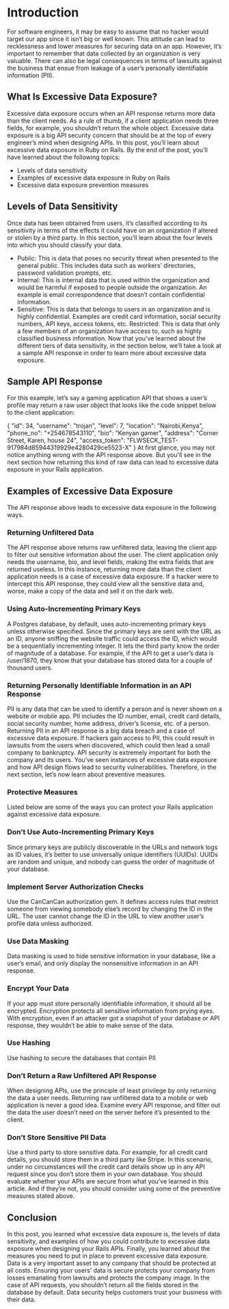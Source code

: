 # Introduction

For software engineers, it may be easy to assume that no hacker would target our app since it isn’t big or well known. This attitude can lead to recklessness and lower measures for securing data on an app. However, it’s important to remember that data collected by an organization is very valuable. There can also be legal consequences in terms of lawsuits against the business that ensue from leakage of a user’s personally identifiable information (PII).

## What Is Excessive Data Exposure?

Excessive data exposure occurs when an API response returns more data than the client needs. As a rule of thumb, if a client application needs three fields, for example, you shouldn’t return the whole object. Excessive data exposure is a big API security concern that should be at the top of every engineer’s mind when designing APIs.
In this post, you’ll learn about excessive data exposure in Ruby on Rails. By the end of the post, you’ll have learned about the following topics:

- Levels of data sensitivity
- Examples of excessive data exposure in Ruby on Rails
- Excessive data exposure prevention measures
  
## Levels of Data Sensitivity

Once data has been obtained from users, it’s classified according to its sensitivity in terms of the effects it could have on an organization if altered or stolen by a third party. In this section, you’ll learn about the four levels into which you should classify your data.

- Public: This is data that poses no security threat when presented to the general public. This includes data such as workers’ directories, password validation prompts, etc.
- Internal: This is internal data that is used within the organization and would be harmful if exposed to people outside the organization. An example is email correspondence that doesn’t contain confidential information.
- Sensitive: This is data that belongs to users in an organization and is highly confidential. Examples are credit card information, social security numbers, API keys, access tokens, etc.
Restricted: This is data that only a few members of an organization have access to, such as highly classified business information.
Now that you’ve learned about the different tiers of data sensitivity, in the section below, we’ll take a look at a sample API response in order to learn more about excessive data exposure.

## Sample API Response

For this example, let’s say a gaming application API that shows a user’s profile may return a raw user object that looks like the code snippet below to the client application:

{
 "id": 34,
 "username": "trojan",
 "level": 7,
 "location": "Nairobi,Kenya",
 "phone_no": "+254678543110",
 "bio": "Kenyan gamer",
 "address": "Corner Street, Karen, house 24",
 "access_token": "FLWSECK_TEST-917984d85944319929e4280429ce5523-X"
 }
At first glance, you may not notice anything wrong with the API response above. But you'll see in the next section how returning this kind of raw data can lead to excessive data exposure in your Rails application.

## Examples of Excessive Data Exposure

The API response above leads to excessive data exposure in the following ways.

### Returning Unfiltered Data

The API response above returns raw unfiltered data, leaving the client app to filter out sensitive information about the user. The client application only needs the username, bio, and level fields, making the extra fields that are returned useless. In this instance, returning more data than the client application needs is a case of excessive data exposure.
If a hacker were to intercept this API response, they could view all the sensitive data and, worse, make a copy of the data and sell it on the dark web.

### Using Auto-Incrementing Primary Keys

A Postgres database, by default, uses auto-incrementing primary keys unless otherwise specified. Since the primary keys are sent with the URL as an ID, anyone sniffing the website traffic could access the ID, which would be a sequentially incrementing integer. It lets the third party know the order of magnitude of a database. For example, if the API to get a user’s data is /user/1870, they know that your database has stored data for a couple of thousand users.

### Returning Personally Identifiable Information in an API Response

PII is any data that can be used to identify a person and is never shown on a website or mobile app. PII includes the ID number, email, credit card details, social security number, home address, driver’s license, etc. of a person. Returning PII in an API response is a big data breach and a case of excessive data exposure. If hackers gain access to PII, this could result in lawsuits from the users when discovered, which could then lead a small company to bankruptcy. API security is extremely important for both the company and its users.
You’ve seen instances of excessive data exposure and how API design flows lead to security vulnerabilities. Therefore, in the next section, let’s now learn about preventive measures.

### Protective Measures

Listed below are some of the ways you can protect your Rails application against excessive data exposure.

### Don’t Use Auto-Incrementing Primary Keys

Since primary keys are publicly discoverable in the URLs and network logs as ID values, it’s better to use universally unique identifiers (UUIDs). UUIDs are random and unique, and nobody can guess the order of magnitude of your database.

### Implement Server Authorization Checks

Use the CanCanCan authorization gem. It defines access rules that restrict someone from viewing somebody else’s record by changing the ID in the URL. The user cannot change the ID in the URL to view another user’s profile data unless authorized.

### Use Data Masking

Data masking is used to hide sensitive information in your database, like a user’s email, and only display the nonsensitive information in an API response.

### Encrypt Your Data

If your app must store personally identifiable information, it should all be encrypted. Encryption protects all sensitive information from prying eyes. With encryption, even if an attacker got a snapshot of your database or API response, they wouldn’t be able to make sense of the data.

### Use Hashing

Use hashing to secure the databases that contain PII

### Don’t Return a Raw Unfiltered API Response

When designing APIs, use the principle of least privilege by only returning the data a user needs. Returning raw unfiltered data to a mobile or web application is never a good idea. Examine every API response, and filter out the data the user doesn’t need on the server before it’s presented to the client.

### Don’t Store Sensitive PII Data

Use a third party to store sensitive data. For example, for all credit card details, you should store them in a third party like Stripe. In this scenario, under no circumstances will the credit card details show up in any API request since you don’t store them in your own database.
You should evaluate whether your APIs are secure from what you’ve learned in this article. And if they’re not, you should consider using some of the preventive measures stated above.

## Conclusion

In this post, you learned what excessive data exposure is, the levels of data sensitivity, and examples of how you could contribute to excessive data exposure when designing your Rails APIs. Finally, you learned about the measures you need to put in place to prevent excessive data exposure.
Data is a very important asset to any company that should be protected at all costs. Ensuring your users’ data is secure protects your company from losses emanating from lawsuits and protects the company image. In the case of API requests, you shouldn’t return all the fields stored in the database by default. Data security helps customers trust your business with their data.